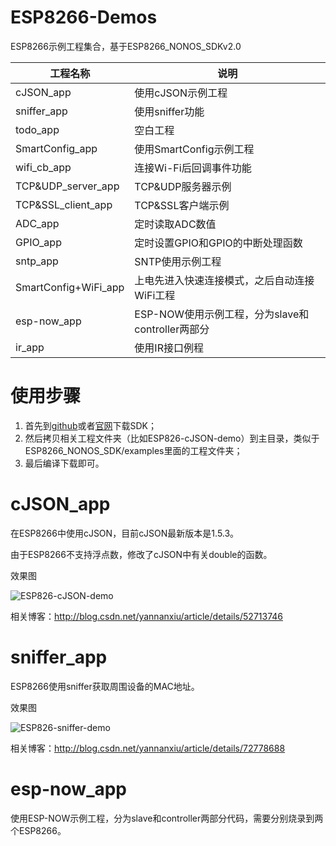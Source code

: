 # ESP8266-Demos

ESP8266示例工程集合，基于ESP8266_NONOS_SDKv2.0

| 工程名称 | 说明 |
|---|---|
| cJSON_app | 使用cJSON示例工程 |
| sniffer_app | 使用sniffer功能 |
| todo_app | 空白工程 |
| SmartConfig_app | 使用SmartConfig示例工程 |
| wifi_cb_app | 连接Wi-Fi后回调事件功能 |
| TCP&UDP_server_app | TCP&UDP服务器示例 |
| TCP&SSL_client_app | TCP&SSL客户端示例 |
| ADC_app| 定时读取ADC数值 |
| GPIO_app| 定时设置GPIO和GPIO的中断处理函数 |
| sntp_app | SNTP使用示例工程 |
| SmartConfig+WiFi_app | 上电先进入快速连接模式，之后自动连接WiFi工程 |
| esp-now_app | ESP-NOW使用示例工程，分为slave和controller两部分 |
| ir_app | 使用IR接口例程 |


# 使用步骤

1. 首先到[github](https://github.com/espressif/ESP8266_NONOS_SDK)或者[官网](http://espressif.com/zh-hans/products/hardware/esp8266ex/resources)下载SDK；
2. 然后拷贝相关工程文件夹（比如ESP826-cJSON-demo）到主目录，类似于ESP8266_NONOS_SDK/examples里面的工程文件夹；
3. 最后编译下载即可。


# cJSON_app

在ESP8266中使用cJSON，目前cJSON最新版本是1.5.3。

由于ESP8266不支持浮点数，修改了cJSON中有关double的函数。

效果图

![ESP826-cJSON-demo](https://github.com/AngelLiang/ESP8266-Demos/blob/master/img/cJSON.jpg)

相关博客：http://blog.csdn.net/yannanxiu/article/details/52713746


# sniffer_app

ESP8266使用sniffer获取周围设备的MAC地址。

效果图

![ESP826-sniffer-demo](https://github.com/AngelLiang/ESP8266-Demos/blob/master/img/sniffer.jpg)

相关博客：http://blog.csdn.net/yannanxiu/article/details/72778688


# esp-now_app

使用ESP-NOW示例工程，分为slave和controller两部分代码，需要分别烧录到两个ESP8266。

